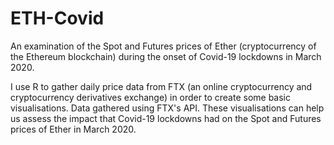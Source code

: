 # ETH-Covid
An examination of the Spot and Futures prices of Ether (cryptocurrency of the Ethereum blockchain) during the onset of Covid-19 lockdowns in March 2020.

I use R to gather daily price data from FTX (an online cryptocurrency and cryptocurrency derivatives exchange) in order to create some basic visualisations. Data gathered using FTX's API. These visualisations can help us assess the impact that Covid-19 lockdowns had on the Spot and Futures prices of Ether in March 2020.
